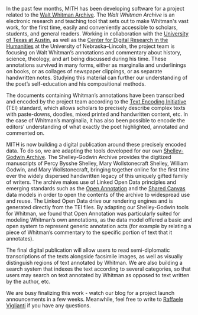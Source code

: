 In the past few months, MITH has been developing software for a project related to the [Walt Whitman Archive](http://www.whitmanarchive.org). The _Walt Whitman Archive_ is an electronic research and teaching tool that sets out to make Whitman's vast work, for the first time, easily and conveniently accessible to scholars, students, and general readers. Working in collaboration with the [University of Texas at Austin](http://www.utexas.edu/cola/depts/english/), as well as the [Center for Digital Research in the Humanities](http://cdrh.unl.edu/) at the University of Nebraska–Lincoln, the project team is focusing on Walt Whitman’s annotations and commentary about history, science, theology, and art being discussed during his time. These annotations survived in many forms, either as marginalia and underlinings on books, or as collages of newspaper clippings, or as separate handwritten notes. Studying this material can further our understanding of the poet’s self-education and his compositional methods.

The documents containing Whitman’s annotations have been transcribed and encoded by the project team according to the [Text Encoding Initiative](http://www.tei-c.org) (TEI) standard, which allows scholars to precisely describe complex texts with paste-downs, doodles, mixed printed and handwritten content, etc. In the case of Whitman’s marginalia, it has also been possible to encode the editors’ understanding of what exactly the poet highlighted, annotated and commented on.

MITH is now building a digital publication around these precisely encoded data. To do so, we are adapting the tools developed for our own [Shelley-Godwin Archive](http://shelleygodwinarchive.org/). The Shelley-Godwin Archive provides the digitized manuscripts of Percy Bysshe Shelley, Mary Wollstonecraft Shelley, William Godwin, and Mary Wollstonecraft, bringing together online for the first time ever the widely dispersed handwritten legacy of this uniquely gifted family of writers. The archive makes use of Linked Open Data principles and emerging standards such as the [Open Annotation](http://www.openannotation.org/) and the [Shared Canvas](http://www.shared-canvas.org/) data models in order to open the contents of the archive to widespread use and reuse. The Linked Open Data drive our rendering engines and is generated directly from the TEI files. By adapting our Shelley-Godwin tools for Whitman, we found that Open Annotation was particularly suited for modeling Whitman’s own annotations, as the data model offered a basic and open system to represent generic annotation acts (for example by relating a piece of Whitman’s commentary to the specific portion of text that it annotates).

The final digital publication will allow users to read semi-diplomatic transcriptions of the texts alongside facsimile images, as well as visually distinguish regions of text annotated by Whitman. We are also building a search system that indexes the text according to several categories, so that users may search on text annotated by Whitman as opposed to text written by the author, etc.

We are busy finalizing this work - watch our blog for a project launch announcements in a few weeks. Meanwhile, feel free to write to [Raffaele Viglianti](http://mith.umd.edu/people/person/raffaele-viglianti/) if you have any questions.